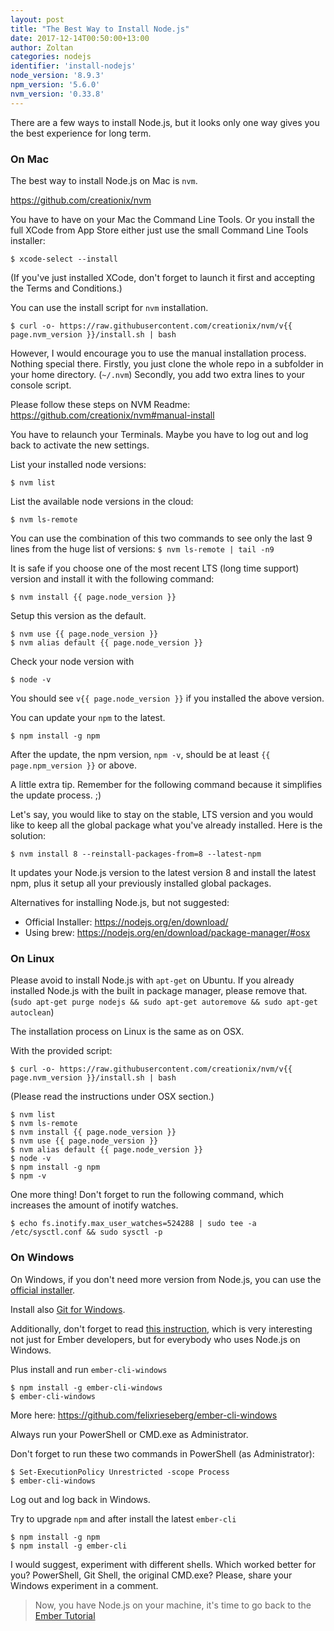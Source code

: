 ```yaml
---
layout: post
title: "The Best Way to Install Node.js"
date: 2017-12-14T00:50:00+13:00
author: Zoltan
categories: nodejs
identifier: 'install-nodejs'
node_version: '8.9.3'
npm_version: '5.6.0'
nvm_version: '0.33.8'
---
```


There are a few ways to install Node.js, but it looks only one way gives you the best experience for long term.

### On Mac

The best way to install Node.js on Mac is `nvm`.

<https://github.com/creationix/nvm>

You have to have on your Mac the Command Line Tools. Or you install the full XCode from App Store either just use the small Command Line Tools installer:

```
$ xcode-select --install
```

(If you've just installed XCode, don't forget to launch it first and accepting the Terms and Conditions.)

You can use the install script for `nvm` installation.

```
$ curl -o- https://raw.githubusercontent.com/creationix/nvm/v{{ page.nvm_version }}/install.sh | bash
```

However, I would encourage you to use the manual installation process. Nothing special there. Firstly, you just clone the whole repo in a subfolder in your home directory. (`~/.nvm`) Secondly, you add two extra lines to your console script.

Please follow these steps on NVM Readme: <https://github.com/creationix/nvm#manual-install>

You have to relaunch your Terminals. Maybe you have to log out and log back to activate the new settings.

List your installed node versions:

```
$ nvm list
```

List the available node versions in the cloud:

```
$ nvm ls-remote
```

You can use the combination of this two commands to see only the last 9 lines from the huge list of versions: `$ nvm ls-remote | tail -n9`    

It is safe if you choose one of the most recent LTS (long time support) version and install it with the following command:

```
$ nvm install {{ page.node_version }}
```

Setup this version as the default.

```
$ nvm use {{ page.node_version }}
$ nvm alias default {{ page.node_version }}
```
Check your node version with

```
$ node -v
```
You should see `v{{ page.node_version }}` if you installed the above version.

You can update your `npm` to the latest.

```
$ npm install -g npm
```

After the update, the npm version, `npm -v`, should be at least `{{ page.npm_version }}` or above.

A little extra tip. Remember for the following command because it simplifies the update process. ;)

Let's say, you would like to stay on the stable, LTS version and you would like to keep all the global package what you've already installed. Here is the solution:

```
$ nvm install 8 --reinstall-packages-from=8 --latest-npm
```

It updates your Node.js version to the latest version 8 and install the latest npm, plus it setup all your previously installed global packages.

Alternatives for installing Node.js, but not suggested:

* Official Installer: <https://nodejs.org/en/download/>
* Using brew: <https://nodejs.org/en/download/package-manager/#osx>

### On Linux

Please avoid to install Node.js with `apt-get` on Ubuntu.
If you already installed Node.js with the built in package manager, please remove that. (`sudo apt-get purge nodejs && sudo apt-get autoremove && sudo apt-get autoclean`)

The installation process on Linux is the same as on OSX.

With the provided script:

```
$ curl -o- https://raw.githubusercontent.com/creationix/nvm/v{{ page.nvm_version }}/install.sh | bash
```

(Please read the instructions under OSX section.)

```
$ nvm list
$ nvm ls-remote
$ nvm install {{ page.node_version }}
$ nvm use {{ page.node_version }}
$ nvm alias default {{ page.node_version }}
$ node -v
$ npm install -g npm
$ npm -v
```

One more thing! Don't forget to run the following command, which increases the amount of inotify watches.

```
$ echo fs.inotify.max_user_watches=524288 | sudo tee -a /etc/sysctl.conf && sudo sysctl -p
```

### On Windows

On Windows, if you don't need more version from Node.js, you can use the [official installer](https://nodejs.org/en/download/stable/).

Install also [Git for Windows](https://git-for-windows.github.io/).

Additionally, don't forget to read [this instruction](http://ember-cli.com/user-guide/#windows), which is very interesting not just for Ember developers, but for everybody who uses Node.js on Windows.

Plus install and run `ember-cli-windows`

```
$ npm install -g ember-cli-windows
$ ember-cli-windows
```

More here: https://github.com/felixrieseberg/ember-cli-windows

Always run your PowerShell or CMD.exe as Administrator.

Don't forget to run these two commands in PowerShell (as Administrator):

```
$ Set-ExecutionPolicy Unrestricted -scope Process
$ ember-cli-windows
```
Log out and log back in Windows.

Try to upgrade `npm` and after install the latest `ember-cli`

```
$ npm install -g npm
$ npm install -g ember-cli
```
I would suggest, experiment with different shells. Which worked better for you? PowerShell, Git Shell, the original CMD.exe? Please, share your Windows experiment in a comment.

> Now, you have Node.js on your machine, it's time to go back to the [Ember Tutorial](http://yoember.com)

<div id="disqus_thread"></div>
